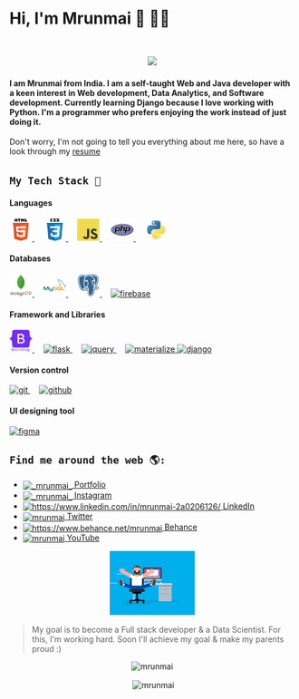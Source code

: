 
# Hi, I'm Mrunmai 👋 👩‍💻
&nbsp; 
<p align="center" width="100%">
  <img src="https://github.com/your-username/your-repo-name/raw/main/path/to/your-image.png">
</p>

#### I am Mrunmai from India. I am a self-taught Web and Java developer with a keen interest in Web development, Data Analytics, and Software development. Currently learning Django because I love working with Python. I'm a programmer who prefers enjoying the work instead of just doing it.

Don't worry, I'm not going to tell you everything about me here, so have a look through my [resume](https://mrunmai-resume.netlify.app/)
&nbsp;
## `My Tech Stack 🤘`

#### Languages

>
 <p align="left";> 
     <a href="#" target="_blank"> <img src="https://raw.githubusercontent.com/devicons/devicon/master/icons/html5/html5-original-wordmark.svg" alt="html5" width="40" height="40"/> </a> &nbsp &nbsp 
      <a href="#" target="_blank"> <img src="https://raw.githubusercontent.com/devicons/devicon/master/icons/css3/css3-original-wordmark.svg" alt="css3" width="40" height="40"/> </a>  &nbsp &nbsp 
     <a href="#" target="_blank"> 
      <img src="https://raw.githubusercontent.com/devicons/devicon/master/icons/javascript/javascript-original.svg" alt="javascript" width="40" height="40"/> </a>  
 &nbsp &nbsp 
      <a href="#" target="_blank"> <img src="https://raw.githubusercontent.com/devicons/devicon/master/icons/php/php-original.svg" alt="php" width="40" height="40"/> </a> 
  &nbsp &nbsp 
      <a href="#" target="_blank"> <img src="https://raw.githubusercontent.com/devicons/devicon/master/icons/python/python-original.svg" alt="python" width="40" height="40"/> </a> 
</p>

#### Databases
>
 <p align="left"> 
     <a href="#" target="_blank"> <img src="https://raw.githubusercontent.com/devicons/devicon/master/icons/mongodb/mongodb-original-wordmark.svg" alt="mongodb" width="40" height="40"/> </a>  &nbsp &nbsp 
     <a href="#" target="_blank"> <img src="https://raw.githubusercontent.com/devicons/devicon/master/icons/mysql/mysql-original-wordmark.svg" alt="mysql" width="40" height="40"/> </a>  &nbsp &nbsp 
         <a href="#" target="_blank"> <img src="https://raw.githubusercontent.com/devicons/devicon/master/icons/postgresql/postgresql-plain.svg" alt="postgresql" width="40" height="40"/> </a>  &nbsp &nbsp 
     <a href="#" target="_blank"> <img src="https://www.vectorlogo.zone/logos/firebase/firebase-icon.svg" alt="firebase" width="40" height="40"/> </a> 
</p>

#### Framework and Libraries
> 
  <p align="left"> 
 <a href="#" target="_blank"> <img src="https://raw.githubusercontent.com/devicons/devicon/master/icons/bootstrap/bootstrap-plain-wordmark.svg" alt="bootstrap" width="40" height="40"/> </a>  &nbsp &nbsp 
 <a href="#" target="_blank"> <img src="https://www.vectorlogo.zone/logos/pocoo_flask/pocoo_flask-icon.svg" alt="flask" width="40" height="40"/> </a>  &nbsp &nbsp 
 <a href="#" target="_blank"> <img src="https://bs-uploads.toptal.io/blackfish-uploads/components/skill_page/content/logo_file/logo/195509/jquery-61c323b5e33214d6c3d442ed276eab68.png" alt="jquery" width="40" height="40"/> </a> &nbsp &nbsp
<a href="#" target="_blank"> <img src="https://raw.githubusercontent.com/prplx/svg-logos/5585531d45d294869c4eaab4d7cf2e9c167710a9/svg/materialize.svg" alt="materialize" width="40" height="40"/> </a>
<a href="#" target="_blank"> <img src="https://w7.pngwing.com/pngs/10/113/png-transparent-django-web-development-web-framework-python-software-framework-django-text-trademark-logo-thumbnail.png" alt="django" width="40" height="40"/> </a></p>

#### Version control
>
 <p align="left"> 
 <a href="#" target="_blank"> <img src="https://www.vectorlogo.zone/logos/git-scm/git-scm-icon.svg" alt="git" width="40" height="40"/> </a>  &nbsp &nbsp
 <a href="#" target="_blank"> <img src="https://www.freepnglogos.com/uploads/512x512-logo-png/512x512-logo-github-icon-35.png" alt="github" width="40" height="40"/></a> 
</p>

#### UI designing tool
>
 <p align="left"> <a href="#" target="_blank"> <img src="https://www.vectorlogo.zone/logos/figma/figma-icon.svg" alt="figma" width="40" height="40"/></a> 
</p>
     
## `Find me around the web 🌎:`
> 

* <a href="http://mrunmai.tech/" target="blank">  <img align="center" src="https://creazilla-store.fra1.digitaloceanspaces.com/emojis/43211/desktop-computer-emoji-clipart-md.png" alt="_mrunmai_" height="25" width="25" /> Portfolio </a>
* <a href="https://instagram.com/__mrunmai__" target="blank">  <img align="center" src="https://raw.githubusercontent.com/rahuldkjain/github-profile-readme-generator/master/src/images/icons/Social/instagram.svg" alt="_mrunmai_" height="20" width="20" /> Instagram </a>
* <a href="https://www.linkedin.com/in/mrunmai-2a0206126/" target="blank">  <img align="center" src="https://raw.githubusercontent.com/rahuldkjain/github-profile-readme-generator/master/src/images/icons/Social/linked-in-alt.svg" alt="https://www.linkedin.com/in/mrunmai-2a0206126/" height="20" width="20" /> LinkedIn </a>
* <a href="https://twitter.com/mrunmai" target="blank">  <img align="center" src="https://raw.githubusercontent.com/rahuldkjain/github-profile-readme-generator/master/src/images/icons/Social/twitter.svg" alt="mrunmai" height="20" width="20" /> Twitter </a>
* <a href="https://www.behance.net/mrunmai" target="blank"> <img align="center" src="https://raw.githubusercontent.com/rahuldkjain/github-profile-readme-generator/master/src/images/icons/Social/behance.svg" alt="https://www.behance.net/mrunmai" height="20" width="20" /> Behance </a>
* <a href="https://www.youtube.com/channel/UC370GTtJnvWs8wDH9UXoBzQ?view_as=subscriber" target="blank"> <img align="center" src="https://raw.githubusercontent.com/rahuldkjain/github-profile-readme-generator/master/src/images/icons/Social/youtube.svg" alt="mrunmai" height="20" width="20" /> YouTube  </a> 

<p align="center">
  <img src="https://raw.githubusercontent.com/TanCodes/readme_img/main/ezgif-6-c5c72c3f9fb3.gif">
</p>

> My goal is to become a Full stack developer & a Data Scientist.
>For this, I'm working hard. Soon I'll achieve my goal & make my parents proud :)

<p align="center"> <img src="https://komarev.com/ghpvc/?username=mrunmai&label=Profile%20views&color=0e75b6&style=flat" alt="mrunmai" /> </p>

<p align="center">&nbsp;<img align="center" src="https://github-readme-stats.vercel.app/api?username=mrunmai&show_icons=true&locale=en" alt="mrunmai" /></p>
